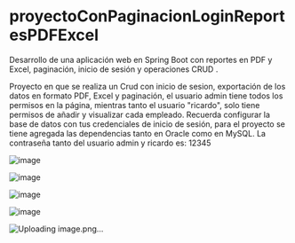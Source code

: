 # proyectoConPaginacionLoginReportesPDFExcel
Desarrollo de una aplicación web en Spring Boot con reportes en PDF y Excel, paginación, inicio de sesión y operaciones CRUD . 

Proyecto en que se realiza un Crud con inicio de sesion, exportación de los datos en formato PDF, Excel y paginación, el usuario admin tiene todos los permisos en la página, mientras tanto el usuario "ricardo", solo tiene permisos de añadir y visualizar cada empleado.
Recuerda configurar la base de datos con tus credenciales de inicio de sesión, para el proyecto se tiene agregada las dependencias tanto en Oracle como en MySQL.
La contraseña tanto del usuario admin y ricardo es: 12345

![image](https://github.com/ricardogomez99/proyectoConPaginacionLoginReportesPDFExcel/assets/92341478/916f704a-249d-4a30-9c13-d89c77899206)

![image](https://github.com/ricardogomez99/proyectoConPaginacionLoginReportesPDFExcel/assets/92341478/e37b11a6-5965-4ba6-901c-54bcaa223029)

![image](https://github.com/ricardogomez99/proyectoConPaginacionLoginReportesPDFExcel/assets/92341478/2872dde4-6f4d-49ba-ba00-ac5d346950c3)

![image](https://github.com/ricardogomez99/proyectoConPaginacionLoginReportesPDFExcel/assets/92341478/7020eca7-f93f-491d-b2f6-ca29db7fb102)

![Uploading image.png…]()





